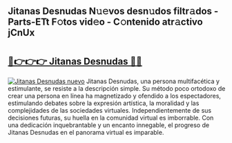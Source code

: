 ## Jitanas Desnudas N𝚞𝚎vos desn𝚞dos filtr𝚊dos - Parts-ETt F𝚘tos vid𝚎o - C𝚘ntenido atr𝚊ctivo jCnUx

# <h2><a href="http://mbc19g.tromn.icu/?c=Jitanas+Desnudas">🔗👉👉👉 Jitanas Desnudas 🔗🔗</a></h2>

[![Jitanas Desnudas nuevo](https://i.imgur.com/pEAQMta.gif)](http://mbc19g.tromn.icu/?c=Jitanas+Desnudas)
Jitanas Desnudas, una persona multifacética y estimulante, se resiste a la descripción simple. Su método poco ortodoxo de crear una persona en línea ha magnetizado y ofendido a los espectadores, estimulando debates sobre la expresión artística, la moralidad y las complejidades de las sociedades virtuales. Independientemente de sus decisiones futuras, su huella en la comunidad virtual es imborrable. Con una dedicación inquebrantable y un encanto innegable, el progreso de Jitanas Desnudas en el panorama virtual es imparable.
